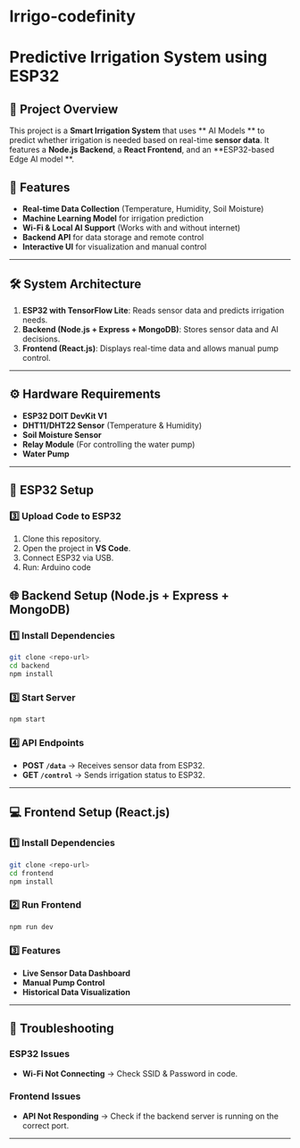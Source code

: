 # Irrigo-codefinity

# Predictive Irrigation System using ESP32 

## 📌 Project Overview

This project is a **Smart Irrigation System** that uses ** AI Models ** to predict whether irrigation is needed based on real-time **sensor data**. It features a **Node.js Backend**, a **React Frontend**, and an **ESP32-based Edge AI model **.

## 🚀 Features

- **Real-time Data Collection** (Temperature, Humidity, Soil Moisture)
- **Machine Learning Model** for irrigation prediction
- **Wi-Fi & Local AI Support** (Works with and without internet)
- **Backend API** for data storage and remote control
- **Interactive UI** for visualization and manual control

---

## 🛠️ System Architecture

1. **ESP32 with TensorFlow Lite**: Reads sensor data and predicts irrigation needs.
2. **Backend (Node.js + Express + MongoDB)**: Stores sensor data and AI decisions.
3. **Frontend (React.js)**: Displays real-time data and allows manual pump control.

---

## ⚙️ Hardware Requirements

- **ESP32 DOIT DevKit V1**
- **DHT11/DHT22 Sensor** (Temperature & Humidity)
- **Soil Moisture Sensor**
- **Relay Module** (For controlling the water pump)
- **Water Pump**

---

## 📌 ESP32 Setup

### 3️⃣ Upload Code to ESP32

1. Clone this repository.
2. Open the project in **VS Code**.
3. Connect ESP32 via USB.
4. Run:
   Arduino code



## 🌐 Backend Setup (Node.js + Express + MongoDB)

### 1️⃣ Install Dependencies

```sh
git clone <repo-url>
cd backend
npm install
```

### 3️⃣ Start Server

```sh
npm start
```

### 4️⃣ API Endpoints

- **POST `/data`** → Receives sensor data from ESP32.
- **GET `/control`** → Sends irrigation status to ESP32.

---

## 💻 Frontend Setup (React.js)

### 1️⃣ Install Dependencies

```sh
git clone <repo-url>
cd frontend
npm install
```

### 2️⃣ Run Frontend

```sh
npm run dev
```

### 3️⃣ Features

- **Live Sensor Data Dashboard**
- **Manual Pump Control**
- **Historical Data Visualization**

---

## 🔧 Troubleshooting

### ESP32 Issues

- **Wi-Fi Not Connecting** → Check SSID & Password in code.

### Frontend Issues

- **API Not Responding** → Check if the backend server is running on the correct port.

---
